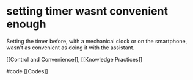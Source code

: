 # setting timer wasnt convenient enough
Setting the timer before, with a mechanical clock or on the smartphone, wasn't as convenient as doing it with the assistant.

[[Control and Convenience]], [[Knowledge Practices]]

#code [[Codes]]